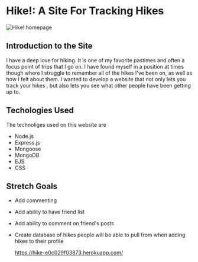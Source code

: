 # Hike!: A Site For Tracking Hikes
![Hike! homepage](https://github.com/user-attachments/assets/054e8695-648e-4b0d-ac06-5e7e8accc71a)

## Introduction to the Site
I have a deep love for hiking. It is one of my favorite pastimes and often a focus point of trips that I go on. I have found myself in a position at times though where I struggle to remember all of the hikes I've been on, as well as how I felt about them. I wanted to develop a website that not only lets you track your hikes , but also lets you see what other people have been getting up to.

## Techologies Used
The technoliges used on this website are 
* Node.js
* Express.js
* Mongoose
* MongoDB
* EJS
* CSS

## Stretch Goals
* Add commenting
* Add ability to have friend list 
* Add ability to comment on friend's posts
* Create database of hikes people will be able to pull from when adding hikes to their profile

  https://hike-e0c029f03873.herokuapp.com/
